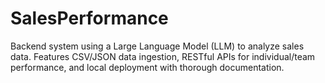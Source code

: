 # SalesPerformance
Backend system using a Large Language Model (LLM) to analyze sales data. Features CSV/JSON data ingestion, RESTful APIs for individual/team performance, and local deployment with thorough documentation.
